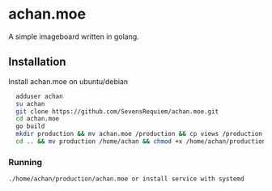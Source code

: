 
# achan.moe

A simple imageboard written in golang.




## Installation

Install achan.moe on ubuntu/debian

```bash
  adduser achan
  su achan
  git clone https://github.com/SevensRequiem/achan.moe.git
  cd achan.moe
  go build
  mkdir production && mv achan.moe /production && cp views /production && cp banners /production && cp assets /production && cd production && mkdir boards && cp ../.env .env
  cd .. && mv production /home/achan && chmod +x /home/achan/production/achan.moe

```
### Running
```./home/achan/production/achan.moe or install service with systemd```
    

